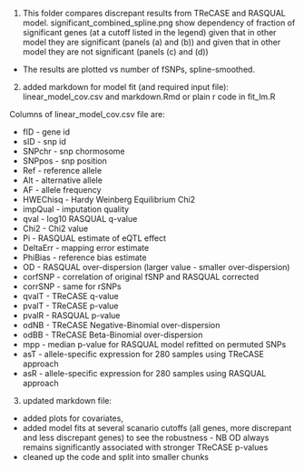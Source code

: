 1. This folder compares discrepant results from TReCASE and RASQUAL model.
significant_combined_spline.png show dependency of fraction of significant genes (at a cutoff listed in the legend) given that in other model they are significant (panels (a) and (b)) and given that in other model they are not significant (panels (c) and (d))
- The results are plotted vs number of fSNPs, spline-smoothed.

2. added markdown for model fit (and required input file): linear_model_cov.csv and markdown.Rmd
or plain r code in fit_lm.R

Columns of linear_model_cov.csv file are:

- fID - gene id
- sID - snp id
- SNPchr - snp chormosome
- SNPpos - snp position
- Ref - reference allele
- Alt - alternative allele
- AF - allele frequency
- HWEChisq - Hardy Weinberg Equilibrium Chi2
- impQual - imputation quality
- qval - log10 RASQUAL q-value
- Chi2 - Chi2 value
- Pi - RASQUAL estimate of eQTL effect
- DeltaErr - mapping error estimate
- PhiBias - reference bias estimate
- OD - RASQUAL over-dispersion (larger value - smaller over-dispersion)
- corfSNP - correlation of original fSNP and RASQUAL corrected
- corrSNP - same for rSNPs
- qvalT - TReCASE q-value
- pvalT - TReCASE p-value
- pvalR - RASQUAL p-value
- odNB - TReCASE Negative-Binomial over-dispersion
- odBB - TReCASE Beta-Binomial over-dispersion     
- mpp - median p-value for RASQUAL model refitted on permuted SNPs
- asT - allele-specific expression for 280 samples using TReCASE approach
- asR - allele-specific expression for 280 samples using RASQUAL approach


3. updated markdown file: 
- added plots for covariates, 
- added model fits at several scanario cutoffs (all genes, more discrepant and less discrepant genes) to see the robustness - NB OD always remains significantly associated with stronger TReCASE p-values
- cleaned up the code and split into smaller chunks